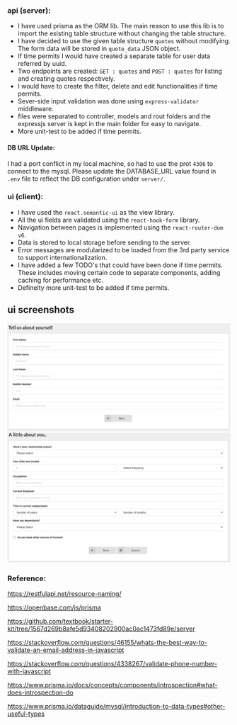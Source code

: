 ### api (server):

- I have used prisma as the ORM lib. The main reason to use this lib is to import the existing table structure without changing the table structure.
- I have decided to use the given table structure `quotes` without modifying. The form data will be stored in `quote_data` JSON object.
- If time permits I would have created a separate table for user data referred by uuid.
- Two endpoints are created: `GET : quotes` and `POST : quotes` for listing and creating quotes respectively.
- I would have to create the filter, delete and edit functionalities if time permits.
- Sever-side input validation was done using `express-validator` middleware.
- files were separated to controller, models and rout folders and the expressjs server is kept in the main folder for easy to navigate. 
- More unit-test to be added if time permits.

#### DB URL Update:
I had a port conflict in my local machine, so had to use the prot `4306` to connect to the mysql. Please update the DATABASE_URL value found in  `.env` file to reflect the DB configuration under `server/`.

### ui (client):

- I  have used the `react.semantic-ui` as the view library.
- All the ui fields are validated using the `react-hook-form` library.
- Navigation between pages is implemented using the `react-router-dom v6`.
- Data is stored to local storage before sending to the server.
- Error messages are modularized to be loaded from the 3rd party service to support internationalization.
- I have added a few TODO's that could have been done if time permits. These includes moving certain code to separate components, adding caching for performance etc.
- Definelty more unit-test to be added if time permits.


## ui screenshots
![Step 01](/solution_1.png?raw=true "Step One")
![Step 02](/solution_2.png?raw=true "Step Two")


### Reference:

https://restfulapi.net/resource-naming/

https://openbase.com/js/prisma

https://github.com/textbook/starter-kit/tree/1567d269b8afe5d93408202900ac0ac1473fd89e/server

https://stackoverflow.com/questions/46155/whats-the-best-way-to-validate-an-email-address-in-javascript

https://stackoverflow.com/questions/4338267/validate-phone-number-with-javascript

https://www.prisma.io/docs/concepts/components/introspection#what-does-introspection-do

https://www.prisma.io/dataguide/mysql/introduction-to-data-types#other-useful-types

